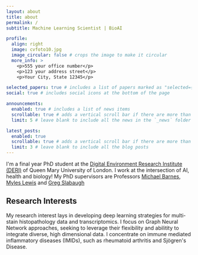 ```yaml
---
layout: about
title: about
permalink: /
subtitle: Machine Learning Scientist | BioAI

profile:
  align: right
  image: cvfoto10.jpg
  image_circular: false # crops the image to make it circular
  more_info: >
    <p>555 your office number</p>
    <p>123 your address street</p>
    <p>Your City, State 12345</p>

selected_papers: true # includes a list of papers marked as "selected={true}"
social: true # includes social icons at the bottom of the page

announcements:
  enabled: true # includes a list of news items
  scrollable: true # adds a vertical scroll bar if there are more than 3 news items
  limit: 5 # leave blank to include all the news in the `_news` folder

latest_posts:
  enabled: true
  scrollable: true # adds a vertical scroll bar if there are more than 3 new posts items
  limit: 3 # leave blank to include all the blog posts
---
```


I'm a final year PhD student at the [Digital Environment Research Institute (DERI)](https://www.qmul.ac.uk/deri/) of Queen Mary University of London. I work at the intersection of AI, health and biology! My PhD supervisors are Professors [Michael Barnes](https://www.qmul.ac.uk/whri/people/academic-staff/items/barnesmichael.html), [Myles Lewis](https://www.qmul.ac.uk/whri/people/academic-staff/items/lewismyles.html) and [Greg Slabaugh](https://www.eecs.qmul.ac.uk/~gslabaugh/)

## Research Interests

My research interest lays in developing deep learning strategies for multi-stain histopathology data and transcriptomics. I focus on Graph Neural Network approaches, seeking to leverage their flexibility and abilitity to integrate diverse, high dimensional data. I concentrate on immune mediated inflammatory diseases (IMIDs), such as rheumatoid arthritis and Sjögren's Disease.
